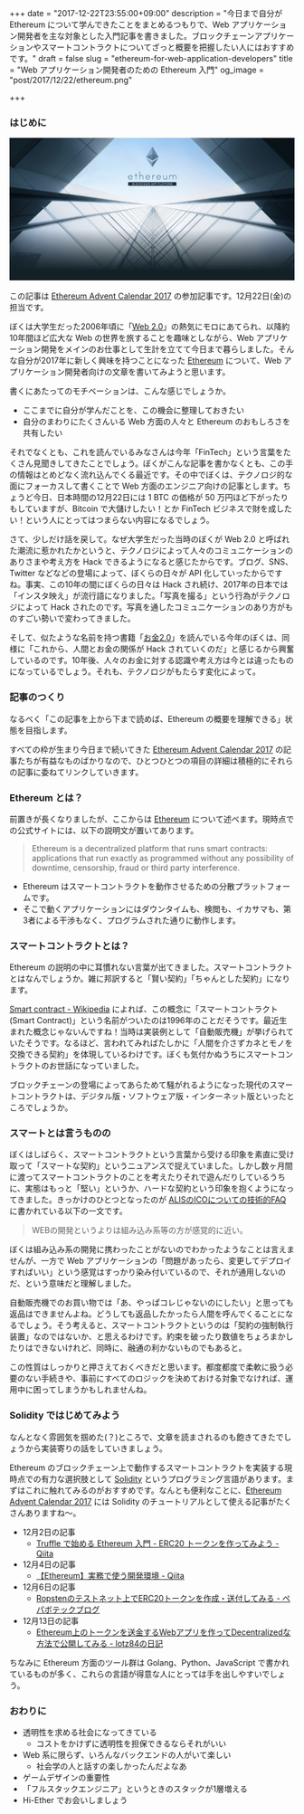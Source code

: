 +++
date = "2017-12-22T23:55:00+09:00"
description = "今日まで自分が Ethereum について学んできたことをまとめるつもりで、Web アプリケーション開発者を主な対象とした入門記事を書きました。ブロックチェーンアプリケーションやスマートコントラクトについてざっと概要を把握したい人にはおすすめです。"
draft = false
slug = "ethereum-for-web-application-developers"
title = "Web アプリケーション開発者のための Ethereum 入門"
og_image = "post/2017/12/22/ethereum.png"

+++

### はじめに

<img src="/post/2017/12/22/ethereum.png">

この記事は <a href="https://qiita.com/advent-calendar/2017/ethereum">Ethereum Advent Calendar 2017</a> の参加記事です。12月22日(金)の担当です。

ぼくは大学生だった2006年頃に「<a href="https://en.wikipedia.org/wiki/Web_2.0">Web 2.0</a>」の熱気にモロにあてられ、以降約10年間ほど広大な Web の世界を旅することを趣味としながら、Web アプリケーション開発をメインのお仕事として生計を立てて今日まで暮らしました。そんな自分が2017年に新しく興味を持つことになった <a href="https://www.ethereum.org/">Ethereum</a> について、Web アプリケーション開発者向けの文章を書いてみようと思います。

書くにあたってのモチベーションは、こんな感じでしょうか。

- ここまでに自分が学んだことを、この機会に整理しておきたい
- 自分のまわりにたくさんいる Web 方面の人々と Ethereum のおもしろさを共有したい

それでなくとも、これを読んでいるみなさんは今年「FinTech」という言葉をたくさん見聞きしてきたことでしょう。ぼくがこんな記事を書かなくとも、この手の情報はとめどなく流れ込んでくる最近です。その中でぼくは、テクノロジ的な面にフォーカスして書くことで Web 方面のエンジニア向けの記事とします。ちょうど今日、日本時間の12月22日には 1 BTC の価格が 50 万円ほど下がったりもしていますが、Bitcoin で大儲けしたい！とか FinTech ビジネスで財を成したい！という人にとってはつまらない内容になるでしょう。

さて、少しだけ話を戻して。なぜ大学生だった当時のぼくが Web 2.0 と呼ばれた潮流に惹かれたかというと、テクノロジによって人々のコミュニケーションのありさまや考え方を Hack できるようになると感じたからです。ブログ、SNS、Twitter などなどの登場によって、ぼくらの日々が API 化していったからですね。事実、この10年の間にぼくらの日々は Hack され続け、2017年の日本では「インスタ映え」が流行語になりました。「写真を撮る」という行為がテクノロジによって Hack されたのです。写真を通したコミュニケーションのあり方がものすごい勢いで変わってきました。

そして、似たような名前を持つ書籍「<a href="https://www.amazon.co.jp/dp/B077N93YYV/">お金2.0</a>」を読んでいる今年のぼくは、同様に「これから、人間とお金の関係が Hack されていくのだ」と感じるから興奮しているのです。10年後、人々のお金に対する認識や考え方は今とは違ったものになっているでしょう。それも、テクノロジがもたらす変化によって。

### 記事のつくり

なるべく「この記事を上から下まで読めば、Ethereum の概要を理解できる」状態を目指します。

すべての枠が生まり今日まで続いてきた <a href="https://qiita.com/advent-calendar/2017/ethereum">Ethereum Advent Calendar 2017</a> の記事たちが有益なものばかりなので、ひとつひとつの項目の詳細は積極的にそれらの記事に委ねてリンクしていきます。

### Ethereum とは？

前置きが長くなりましたが、ここからは <a href="https://www.ethereum.org/">Ethereum</a> について述べます。現時点での公式サイトには、以下の説明文が置いてあります。

> Ethereum is a decentralized platform that runs smart contracts: applications that run exactly as programmed without any possibility of downtime, censorship, fraud or third party interference.

- Ethereum はスマートコントラクトを動作させるための分散プラットフォームです。
- そこで動くアプリケーションにはダウンタイムも、検閲も、イカサマも、第3者による干渉もなく、プログラムされた通りに動作します。

### スマートコントラクトとは？

Ethereum の説明の中に耳慣れない言葉が出てきました。スマートコントラクトとはなんでしょうか。雑に邦訳すると「賢い契約」「ちゃんとした契約」になります。

<a href="https://en.wikipedia.org/wiki/Smart_contract">Smart contract - Wikipedia</a> によれば、この概念に「スマートコントラクト (Smart Contract)」という名前がついたのは1996年のことだそうです。最近生まれた概念じゃないんですね！当時は実装例として「自動販売機」が挙げられていたそうです。なるほど、言われてみればたしかに「人間を介さずカネとモノを交換できる契約」を体現しているわけです。ぼくも気付かぬうちにスマートコントラクトのお世話になっていました。

ブロックチェーンの登場によってあらためて騒がれるようになった現代のスマートコントラクトは、デジタル版・ソフトウェア版・インターネット版といったところでしょうか。

### スマートとは言うものの

ぼくはしばらく、スマートコントラクトという言葉から受ける印象を素直に受け取って「スマートな契約」というニュアンスで捉えていました。しかし数ヶ月間に渡ってスマートコントラクトのことを考えたりそれで遊んだりしているうちに、実態はもっと「堅い」というか、ハードな契約という印象を抱くようになってきました。きっかけのひとつとなったのが <a href="https://medium.com/@alismedia/alis%E3%81%AEico%E3%81%AB%E3%81%A4%E3%81%84%E3%81%A6%E3%81%AE%E6%8A%80%E8%A1%93%E7%9A%84faq-61028da1d8bd">ALISのICOについての技術的FAQ</a> に書かれている以下の一文です。

> WEBの開発というよりは組み込み系等の方が感覚的に近い。

ぼくは組み込み系の開発に携わったことがないのでわかったようなことは言えませんが、一方で Web アプリケーションの「問題があったら、変更してデプロイすればいい」という感覚はすっかり染み付いているので、それが通用しないのだ、という意味だと理解しました。

自動販売機でのお買い物では「あ、やっぱコレじゃないのにしたい」と思っても返品はできませんよね。どうしても返品したかったら人間を呼んでくることになるでしょう。そう考えると、スマートコントラクトというのは「契約の強制執行装置」なのではないか、と思えるわけです。約束を破ったり数値をちょろまかしたりはできないけれど、同時に、融通の利かないものでもあると。

この性質はしっかりと押さえておくべきだと思います。都度都度で柔軟に扱う必要のない手続きや、事前にすべてのロジックを決めておける対象でなければ、運用中に困ってしまうかもしれませんね。

### Solidity ではじめてみよう

なんとなく雰囲気を掴めた(？)ところで、文章を読まされるのも飽きてきたでしょうから実装寄りの話をしていきましょう。

Ethereum のブロックチェーン上で動作するスマートコントラクトを実装する現時点での有力な選択肢として <a href="https://github.com/ethereum/solidity">Solidity</a> というプログラミング言語があります。まずはこれに触れてみるのがおすすめです。なんとも便利なことに、<a href="https://qiita.com/advent-calendar/2017/ethereum">Ethereum Advent Calendar 2017</a> には Solidity のチュートリアルとして使える記事がたくさんありますね〜。

- 12月2日の記事
  - <a href="https://qiita.com/amachino/items/8cf609f6345959ffc450">Truffle で始める Ethereum 入門 - ERC20 トークンを作ってみよう - Qiita</a>
- 12月4日の記事
  - <a href="https://qiita.com/sot528/items/0decc6f3a6b328f135fb">【Ethereum】実務で使う開発環境 - Qiita</a>
- 12月6日の記事
  - <a href="https://tech.pepabo.com/2017/12/06/erc20-token-on-ropsten/">Ropstenのテストネット上でERC20トークンを作成・送付してみる - ペパボテックブログ</a>
- 12月13日の記事
  - <a href="http://lotz84.hatenablog.com/entry/2017/12/13/081920">Ethereum上のトークンを送金するWebアプリを作ってDecentralizedな方法で公開してみる - lotz84の日記</a>

ちなみに Ethereum 方面のツール群は Golang、Python、JavaScript で書かれているものが多く、これらの言語が得意な人にとっては手を出しやすいでしょう。





### おわりに

- 透明性を求める社会になってきている
  - コストをかけずに透明性を担保できるならそれがいい
- Web 系に限らず、いろんなバックエンドの人がいて楽しい
  - 社会学の人と話すの楽しかったんだよなあ
- ゲームデザインの重要性
- 「フルスタックエンジニア」というときのスタックが1層増える
- Hi-Ether でお会いしましょう
